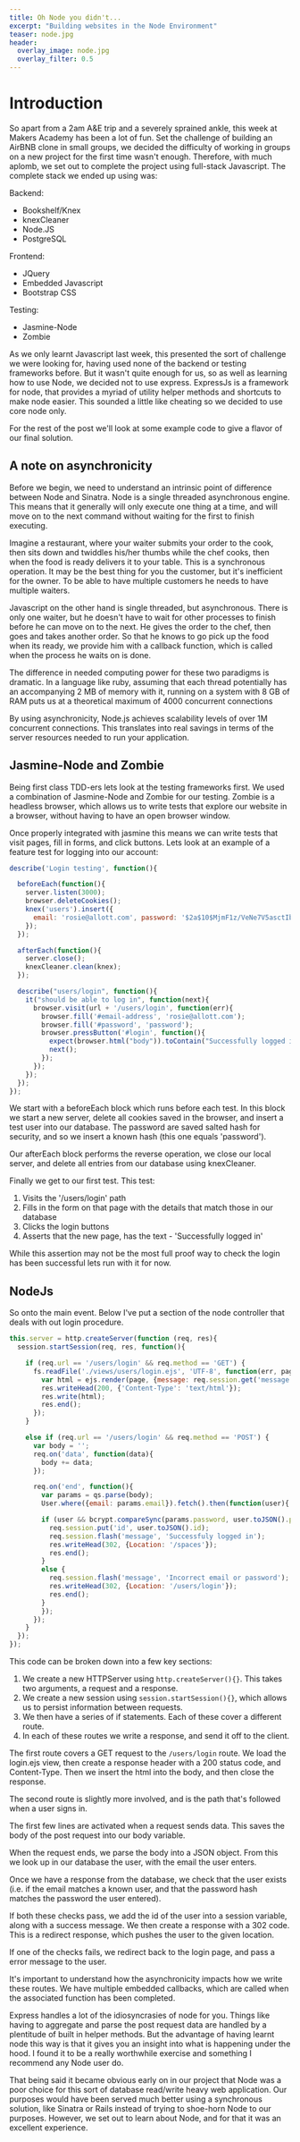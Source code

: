 ```yaml
---
title: Oh Node you didn't...
excerpt: "Building websites in the Node Environment"
teaser: node.jpg
header:
  overlay_image: node.jpg
  overlay_filter: 0.5
---
```


# Introduction

So apart from a 2am A&E trip and a severely sprained ankle, this week at Makers Academy has been a lot of fun. Set the challenge of building an AirBNB clone in small groups, we decided the difficulty of working in groups on a new project for the first time wasn't enough. Therefore, with much aplomb, we set out to complete the project using full-stack Javascript. The complete stack we ended up using was:

Backend:   
- Bookshelf/Knex     
- knexCleaner   
- Node.JS    
- PostgreSQL    

Frontend:   
- JQuery   
- Embedded Javascript       
- Bootstrap CSS     

Testing:   
- Jasmine-Node   
- Zombie    

As we only learnt Javascript last week, this presented the sort of challenge we were looking for, having used none of the backend or testing frameworks before. But it wasn't quite enough for us, so as well as learning how to use Node, we decided not to use express. ExpressJs is a framework for node, that provides a myriad of utility helper methods and shortcuts to make node easier. This sounded a little like cheating so we decided to use core node only.

For the rest of the post we'll look at some example code to give a flavor of our final solution.

## A note on asynchronicity

Before we begin, we need to understand an intrinsic point of difference between Node and Sinatra.
Node is a single threaded asynchronous engine. This means that it generally will only execute one thing at a time, and will move on to the next command without waiting for the first to finish executing.

Imagine a restaurant, where your waiter submits your order to the cook, then sits down and twiddles his/her thumbs while the chef cooks, then when the food is ready delivers it to your table. This is a synchronous operation. It may be the best thing for you the customer, but it's inefficient for the owner. To be able to have multiple customers he needs to have multiple waiters.

Javascript on the other hand is single threaded, but asynchronous. There is only one waiter, but he doesn't have to wait for other processes to finish before he can move on to the next. He gives the order to the chef, then goes and takes another order. So that he knows to go pick up the food when its ready, we provide him with a callback function, which is called when the process he waits on is done.

The difference in needed computing power for these two paradigms is dramatic. In a language like ruby, assuming that each thread potentially has an accompanying 2 MB of memory with it, running on a system with 8 GB of RAM puts us at a theoretical maximum of 4000 concurrent connections

By using asynchronicity, Node.js achieves scalability levels of over 1M concurrent connections. This translates into real savings in terms of the server resources needed to run your application.

## Jasmine-Node and Zombie

Being first class TDD-ers lets look at the testing frameworks first. We used a combination of Jasmine-Node and Zombie for our testing. Zombie is a headless browser, which allows us to write tests that explore our website in a browser, without having to have an open browser window.

Once properly integrated with jasmine this means we can write tests that visit pages, fill in forms, and click buttons. Lets look at an example of a feature test for logging into our account:

```javascript
describe('Login testing', function(){

  beforeEach(function(){
    server.listen(3000);
    browser.deleteCookies();
    knex('users').insert({
      email: 'rosie@allott.com', password: '$2a$10$MjmF1z/VeNe7V5asctIbDOyM8fJeqGeMYFUni7V5Xt80QL5hGCn8G'
    });
  });

  afterEach(function(){
    server.close();
    knexCleaner.clean(knex);
  });

  describe("users/login", function(){
    it("should be able to log in", function(next){
      browser.visit(url + '/users/login', function(err){
        browser.fill('#email-address', 'rosie@allott.com');
        browser.fill('#password', 'password');
        browser.pressButton('#login', function(){
          expect(browser.html("body")).toContain("Successfully logged in");
          next();
        });
      });
    });
  });
});
```

We start with a beforeEach block which runs before each test. In this block we start a new server, delete all cookies saved in the browser, and insert a test user into our database. The password are saved salted hash for security, and so we insert a known hash (this one equals 'password').

Our afterEach block performs the reverse operation, we close our local server, and delete all entries from our database using knexCleaner.

Finally we get to our first test. This test:   
1. Visits the '/users/login' path     
2. Fills in the form on that page with the details that match those in our database   
3. Clicks the login buttons   
4. Asserts that the new page, has the text - 'Successfully logged in'   

While this assertion may not be the most full proof way to check the login has been successful lets run with it for now.

## NodeJs

So onto the main event. Below I've put a section of the node controller that deals with out login procedure.

```javascript
this.server = http.createServer(function (req, res){
  session.startSession(req, res, function(){

    if (req.url == '/users/login' && req.method == 'GET') {
      fs.readFile('./views/users/login.ejs', 'UTF-8', function(err, page){
        var html = ejs.render(page, {message: req.session.get('message')});
        res.writeHead(200, {'Content-Type': 'text/html'});
        res.write(html);
        res.end();
      });
    }

    else if (req.url == '/users/login' && req.method == 'POST') {
      var body = '';
      req.on('data', function(data){
        body += data;
      });

      req.on('end', function(){
        var params = qs.parse(body);
        User.where({email: params.email}).fetch().then(function(user){

        if (user && bcrypt.compareSync(params.password, user.toJSON().password)) {
          req.session.put('id', user.toJSON().id);
          req.session.flash('message', 'Successfuly logged in');
          res.writeHead(302, {Location: '/spaces'});
          res.end();
        }
        else {
          req.session.flash('message', 'Incorrect email or password');
          res.writeHead(302, {Location: '/users/login'});
          res.end();
        }
        });
      });
    }
  });
});
```
This code can be broken down into a few key sections:

1. We create a new HTTPServer using `http.createServer(){}`. This takes two arguments, a request and a response.     
2. We create a new session using `session.startSession(){}`, which allows us to persist information between requests.     
3. We then have a series of if statements. Each of these cover a different route.       
4. In each of these routes we write a response, and send it off to the client.     

The first route covers a GET request to the `/users/login` route. We load the login.ejs view, then create a response header with a 200 status code, and Content-Type. Then we insert the html into the body, and then close the response.

The second route is slightly more involved, and is the path that's followed when a user signs in.

The first few lines are activated when a request sends data. This saves the body of the post request into our body variable.

When the request ends, we parse the body into a JSON object. From this we look up in our database the user, with the email the user enters.

Once we have a response from the database, we check that the user exists (i.e. if the email matches a known user, and that the password hash matches the password the user entered).

If both these checks pass, we add the id of the user into a session variable, along with a success message. We then create a response with a 302 code. This is a redirect response, which pushes the user to the given location.

If one of the checks fails, we redirect back to the login page, and pass a error message to the user.

It's important to understand how the asynchronicity impacts how we write these routes. We have multiple embedded callbacks, which are called when the associated function has been completed.

Express handles a lot of the idiosyncrasies of node for you. Things like having to aggregate and parse the post request data are handled by a plentitude of built in helper methods. But the advantage of having learnt node this way is that it gives you an insight into what is happening under the hood. I found it to be a really worthwhile exercise and something I recommend any Node user do.

That being said it became obvious early on in our project that Node was a poor choice for this sort of database read/write heavy web application. Our purposes would have been served much better using a synchronous solution, like Sinatra or Rails instead of trying to shoe-horn Node to our purposes. However, we set out to learn about Node, and for that it was an excellent experience. 
